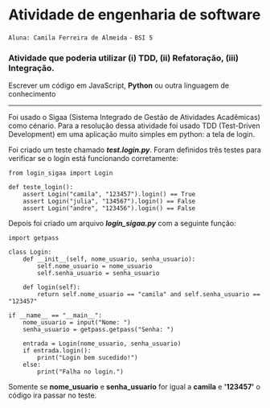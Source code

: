 # Atividade de engenharia de software 
`Aluna: Camila Ferreira de Almeida` `-` `BSI 5`

### Atividade que poderia utilizar (i) TDD, (ii) Refatoração, (iii) Integração.
Escrever um código em  JavaScript, __Python__ ou outra linguagem de conhecimento

---
Foi usado o Sigaa (Sistema Integrado de Gestão de Atividades Acadêmicas) como cénario. Para a resolução dessa atividade foi usado TDD (Test-Driven Development) em uma aplicação muito simples em python: a tela de login.

Foi criado um teste chamado *__test.login.py__*. Foram definidos três testes para verificar se o login está funcionando corretamente:

```
from login_sigaa import Login

def teste_login():
    assert Login("camila", "123457").login() == True
    assert Login("julia", "134567").login() == False
    assert Login("andre", "123456").login() == False
```

Depois foi criado um arquivo *__login_sigaa.py__* com a seguinte função:

```
import getpass

class Login:
    def __init__(self, nome_usuario, senha_usuario):
        self.nome_usuario = nome_usuario
        self.senha_usuario = senha_usuario

    def login(self):
        return self.nome_usuario == "camila" and self.senha_usuario == "123457"

if __name__ == "__main__":
    nome_usuario = input("Nome: ")
    senha_usuario = getpass.getpass("Senha: ")

    entrada = Login(nome_usuario, senha_usuario)
    if entrada.login():
        print("Login bem sucedido!")
    else:
        print("Falha no login.")

```

Somente se __nome_usuario__ e __senha_usuario__ for igual a __camila__ e __'123457'__ o código ira passar no teste.
